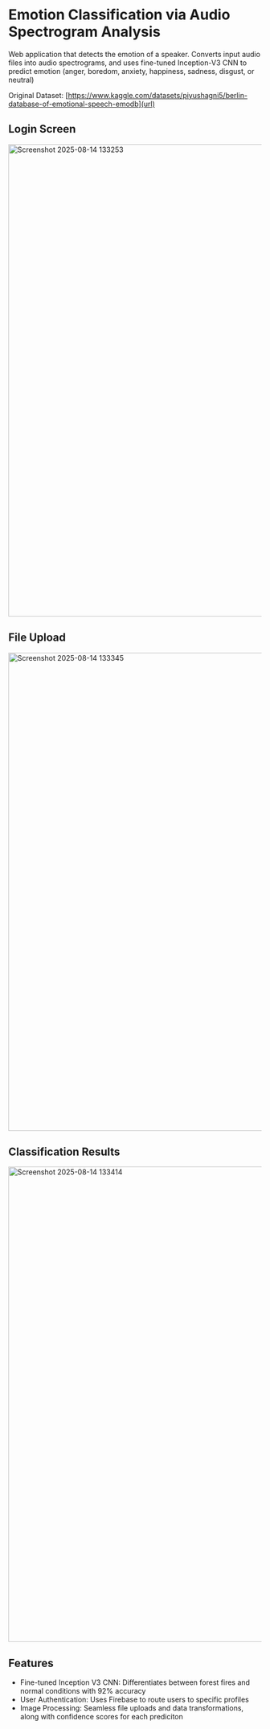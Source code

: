   # Emotion Classification via Audio Spectrogram Analysis

Web application that detects the emotion of a speaker. Converts input audio files into audio spectrograms, and uses fine-tuned Inception-V3 CNN to predict emotion (anger, boredom, anxiety, happiness, sadness, disgust, or neutral)

Original Dataset: [https://www.kaggle.com/datasets/piyushagni5/berlin-database-of-emotional-speech-emodb](url)

## Login Screen

<img width="1883" height="940" alt="Screenshot 2025-08-14 133253" src="https://github.com/user-attachments/assets/e3c611de-c395-4ab9-b182-6899aaddd836" />

## File Upload

<img width="1879" height="952" alt="Screenshot 2025-08-14 133345" src="https://github.com/user-attachments/assets/02c36745-70f6-4e00-9bca-c5db8779e955" />

## Classification Results

<img width="1839" height="946" alt="Screenshot 2025-08-14 133414" src="https://github.com/user-attachments/assets/9f4b8ea9-271a-4626-98a3-77444f673e7e" />

## Features

- Fine-tuned Inception V3 CNN: Differentiates between forest fires and normal conditions with 92% accuracy
- User Authentication: Uses Firebase to route users to specific profiles
- Image Processing: Seamless file uploads and data transformations, along with confidence scores for each prediciton


